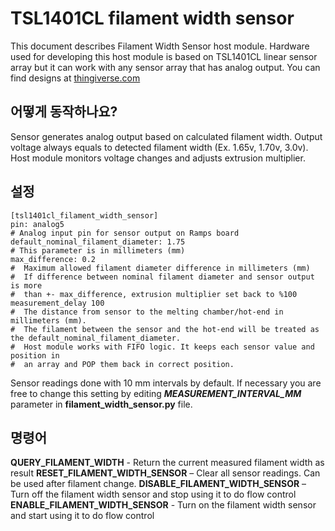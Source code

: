# TSL1401CL filament width sensor

This document describes Filament Width Sensor host module. Hardware used for developing this host module is based on TSL1401CL linear sensor array but it can work with any sensor array that has analog output. You can find designs at [thingiverse.com](https://www.thingiverse.com/search?q=filament%20width%20sensor)

## 어떻게 동작하나요?

Sensor generates analog output based on calculated filament width. Output voltage always equals to detected filament width (Ex. 1.65v, 1.70v, 3.0v). Host module monitors voltage changes and adjusts extrusion multiplier.

## 설정

    [tsl1401cl_filament_width_sensor]
    pin: analog5
    # Analog input pin for sensor output on Ramps board
    default_nominal_filament_diameter: 1.75
    # This parameter is in millimeters (mm)
    max_difference: 0.2
    #  Maximum allowed filament diameter difference in millimeters (mm)
    #  If difference between nominal filament diameter and sensor output is more
    #  than +- max_difference, extrusion multiplier set back to %100
    measurement_delay 100
    #  The distance from sensor to the melting chamber/hot-end in millimeters (mm).
    #  The filament between the sensor and the hot-end will be treated as the default_nominal_filament_diameter.
    #  Host module works with FIFO logic. It keeps each sensor value and position in
    #  an array and POP them back in correct position.

Sensor readings done with 10 mm intervals by default. If necessary you are free to change this setting by editing ***MEASUREMENT_INTERVAL_MM*** parameter in **filament_width_sensor.py** file.

## 명령어

**QUERY_FILAMENT_WIDTH** - Return the current measured filament width as result **RESET_FILAMENT_WIDTH_SENSOR** – Clear all sensor readings. Can be used after filament change. **DISABLE_FILAMENT_WIDTH_SENSOR** – Turn off the filament width sensor and stop using it to do flow control **ENABLE_FILAMENT_WIDTH_SENSOR** - Turn on the filament width sensor and start using it to do flow control

